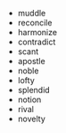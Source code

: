 - muddle
- reconcile
- harmonize
- contradict
- scant
- apostle
- noble
- lofty
- splendid
- notion
- rival
- novelty
